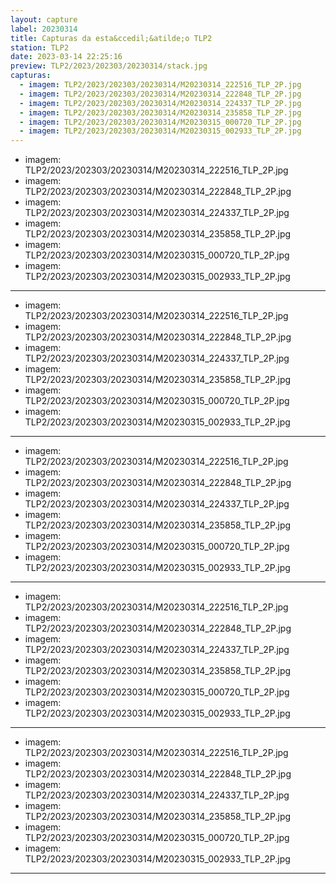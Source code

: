 ```yaml
---
layout: capture
label: 20230314
title: Capturas da esta&ccedil;&atilde;o TLP2
station: TLP2
date: 2023-03-14 22:25:16
preview: TLP2/2023/202303/20230314/stack.jpg
capturas:
  - imagem: TLP2/2023/202303/20230314/M20230314_222516_TLP_2P.jpg
  - imagem: TLP2/2023/202303/20230314/M20230314_222848_TLP_2P.jpg
  - imagem: TLP2/2023/202303/20230314/M20230314_224337_TLP_2P.jpg
  - imagem: TLP2/2023/202303/20230314/M20230314_235858_TLP_2P.jpg
  - imagem: TLP2/2023/202303/20230314/M20230315_000720_TLP_2P.jpg
  - imagem: TLP2/2023/202303/20230314/M20230315_002933_TLP_2P.jpg
---
```

  - imagem: TLP2/2023/202303/20230314/M20230314_222516_TLP_2P.jpg
  - imagem: TLP2/2023/202303/20230314/M20230314_222848_TLP_2P.jpg
  - imagem: TLP2/2023/202303/20230314/M20230314_224337_TLP_2P.jpg
  - imagem: TLP2/2023/202303/20230314/M20230314_235858_TLP_2P.jpg
  - imagem: TLP2/2023/202303/20230314/M20230315_000720_TLP_2P.jpg
  - imagem: TLP2/2023/202303/20230314/M20230315_002933_TLP_2P.jpg
---
  - imagem: TLP2/2023/202303/20230314/M20230314_222516_TLP_2P.jpg
  - imagem: TLP2/2023/202303/20230314/M20230314_222848_TLP_2P.jpg
  - imagem: TLP2/2023/202303/20230314/M20230314_224337_TLP_2P.jpg
  - imagem: TLP2/2023/202303/20230314/M20230314_235858_TLP_2P.jpg
  - imagem: TLP2/2023/202303/20230314/M20230315_000720_TLP_2P.jpg
  - imagem: TLP2/2023/202303/20230314/M20230315_002933_TLP_2P.jpg
---
  - imagem: TLP2/2023/202303/20230314/M20230314_222516_TLP_2P.jpg
  - imagem: TLP2/2023/202303/20230314/M20230314_222848_TLP_2P.jpg
  - imagem: TLP2/2023/202303/20230314/M20230314_224337_TLP_2P.jpg
  - imagem: TLP2/2023/202303/20230314/M20230314_235858_TLP_2P.jpg
  - imagem: TLP2/2023/202303/20230314/M20230315_000720_TLP_2P.jpg
  - imagem: TLP2/2023/202303/20230314/M20230315_002933_TLP_2P.jpg
---
  - imagem: TLP2/2023/202303/20230314/M20230314_222516_TLP_2P.jpg
  - imagem: TLP2/2023/202303/20230314/M20230314_222848_TLP_2P.jpg
  - imagem: TLP2/2023/202303/20230314/M20230314_224337_TLP_2P.jpg
  - imagem: TLP2/2023/202303/20230314/M20230314_235858_TLP_2P.jpg
  - imagem: TLP2/2023/202303/20230314/M20230315_000720_TLP_2P.jpg
  - imagem: TLP2/2023/202303/20230314/M20230315_002933_TLP_2P.jpg
---
  - imagem: TLP2/2023/202303/20230314/M20230314_222516_TLP_2P.jpg
  - imagem: TLP2/2023/202303/20230314/M20230314_222848_TLP_2P.jpg
  - imagem: TLP2/2023/202303/20230314/M20230314_224337_TLP_2P.jpg
  - imagem: TLP2/2023/202303/20230314/M20230314_235858_TLP_2P.jpg
  - imagem: TLP2/2023/202303/20230314/M20230315_000720_TLP_2P.jpg
  - imagem: TLP2/2023/202303/20230314/M20230315_002933_TLP_2P.jpg
---
